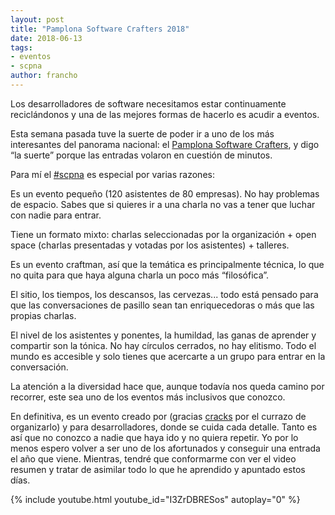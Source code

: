```yaml
---
layout: post
title: "Pamplona Software Crafters 2018"
date: 2018-06-13
tags:
- eventos
- scpna
author: francho
---
```

Los desarrolladores de software necesitamos estar continuamente reciclándonos y una de las mejores formas de hacerlo es acudir a eventos.

Esta semana pasada tuve la suerte de poder ir a uno de los más interesantes del panorama nacional: el [Pamplona Software Crafters](http://pamplonaswcraft.com/), y digo “la suerte” porque las entradas volaron en cuestión de minutos.

Para mí el [#scpna](https://twitter.com/hashtag/scpna?src=hash) es especial por varias razones:

Es un evento pequeño (120 asistentes de 80 empresas). No hay problemas de espacio. Sabes que si quieres ir a una charla no vas a tener que luchar con nadie para entrar.

Tiene un formato mixto: charlas seleccionadas por la organización + open space (charlas presentadas y votadas por los asistentes) + talleres.

Es un evento craftman, así que la temática es principalmente técnica, lo que no quita para que haya alguna charla un poco más “filosófica”.

El sitio, los tiempos, los descansos, las cervezas... todo está pensado para que las conversaciones de pasillo sean tan enriquecedoras o más que las propias charlas.

El nivel de los asistentes y ponentes, la humildad, las ganas de aprender y compartir son la tónica. No hay círculos cerrados, no hay elitismo. Todo el mundo es accesible y solo tienes que acercarte a un grupo para entrar en la conversación.

La atención a la diversidad hace que, aunque todavía nos queda camino por recorrer, este sea uno de los eventos más inclusivos que conozco.

En definitiva, es un evento creado por (gracias [cracks](http://540deg.com/#about) por el currazo de organizarlo) y para desarrolladores, donde se cuida cada detalle. Tanto es así que no conozco a nadie que haya ido y no quiera repetir. Yo por lo menos espero volver a ser uno de los afortunados y conseguir una entrada el año que viene. 
Mientras, tendré que conformarme con ver el video resumen y tratar de asimilar todo lo que he aprendido y apuntado estos días.

{% include youtube.html youtube_id="I3ZrDBRESos" autoplay="0" %}
